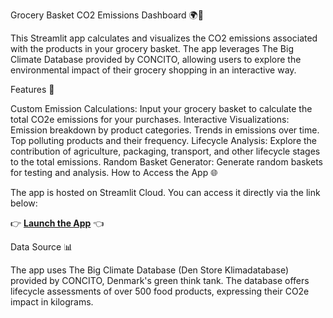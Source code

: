 Grocery Basket CO2 Emissions Dashboard 🌍🥦

This Streamlit app calculates and visualizes the CO2 emissions associated with the products in your grocery basket. The app leverages The Big Climate Database provided by CONCITO, allowing users to explore the environmental impact of their grocery shopping in an interactive way.

Features 🚀

Custom Emission Calculations: Input your grocery basket to calculate the total CO2e emissions for your purchases.
Interactive Visualizations:
Emission breakdown by product categories.
Trends in emissions over time.
Top polluting products and their frequency.
Lifecycle Analysis: Explore the contribution of agriculture, packaging, transport, and other lifecycle stages to the total emissions.
Random Basket Generator: Generate random baskets for testing and analysis.
How to Access the App 🌐

The app is hosted on Streamlit Cloud. You can access it directly via the link below:

👉 [**Launch the App**](https://your-streamlit-app-url) 👈

Data Source 📊

The app uses The Big Climate Database (Den Store Klimadatabase) provided by CONCITO, Denmark's green think tank. The database offers lifecycle assessments of over 500 food products, expressing their CO2e impact in kilograms.
